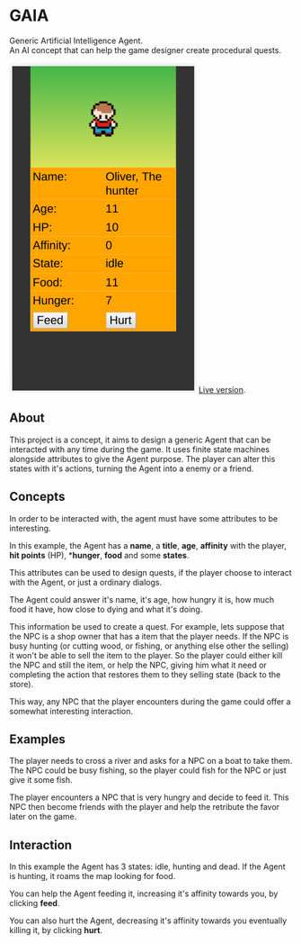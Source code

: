 # GAIA

Generic Artificial Intelligence Agent.  
An AI concept that can help the game designer create procedural quests.

![screenshot](screenshot.png)
[Live version](https://victorribeiro.com/gaia).

## About

This project is a concept, it aims to design a generic Agent that can be interacted with any time during the game. It uses finite state machines alongside attributes to give the Agent purpose. The player can alter this states with it's actions, turning the Agent into a enemy or a friend.

## Concepts

In order to be interacted with, the agent must have some attributes to be interesting.

In this example, the Agent has a **name**, a **title**, **age**, **affinity** with the player, **hit points** (HP), ***hunger**, **food** and some **states**.

This attributes can be used to design quests, if the player choose to interact with the Agent, or just a ordinary dialogs.

The Agent could answer it's name, it's age, how hungry it is, how much food it have, how close to dying and what it's doing. 

This information be used to create a quest. For example, lets suppose that the NPC is a shop owner that has a item that the player needs. 
If the NPC is busy hunting (or cutting wood, or fishing, or anything else other the selling) it won't be able to sell the item to the player. So the player could either kill the NPC and still the item, or help the NPC, giving him what it need or completing the action that restores them to they selling state (back to the store).

This way, any NPC that the player encounters during the game could offer a somewhat interesting interaction. 

## Examples

The player needs to cross a river and asks for a NPC on a boat to take them. The NPC could be busy fishing, so the player could fish for the NPC or just give it some fish.

The player encounters a NPC that is very hungry and decide to feed it. This NPC then become friends with the player and help the retribute the favor later on the game.

## Interaction

In this example the Agent has 3 states: idle, hunting and dead. If the Agent is hunting, it roams the map looking for food.

You can help the Agent feeding it, increasing it's affinity towards you, by clicking **feed**.

You can also hurt the Agent, decreasing it's affinity towards you eventually killing it, by clicking **hurt**.
